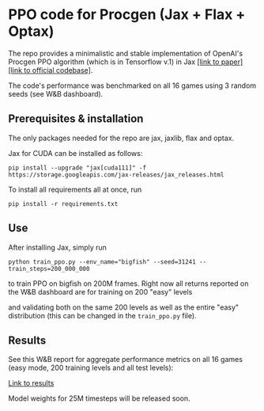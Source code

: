 # PPO code for Procgen (Jax + Flax + Optax)

The repo provides a minimalistic and stable implementation of OpenAI's Procgen PPO algorithm (which is in Tensorflow v.1) in Jax [[link to paper]](https://arxiv.org/abs/1912.01588) [[link to official codebase]](https://github.com/openai/train-procgen).

The code's performance was benchmarked on all 16 games using 3 random seeds (see W&B dashboard).

## Prerequisites & installation

The only packages needed for the repo are jax, jaxlib, flax and optax.

Jax for CUDA can be installed as follows:

```
pip install --upgrade "jax[cuda111]" -f https://storage.googleapis.com/jax-releases/jax_releases.html
```

To install all requirements all at once, run

```
pip install -r requirements.txt
```

## Use

After installing Jax, simply run

```
python train_ppo.py --env_name="bigfish" --seed=31241 --train_steps=200_000_000
```

to train PPO on bigfish on 200M frames. Right now all returns reported on the W&B dashboard are for training on 200 "easy" levels

and validating both on the same 200 levels as well as the entire "easy" distribution (this can be changed in the `train_ppo.py` file).

## Results

See this W&B report for aggregate performance metrics on all 16 games (easy mode, 200 training levels and all test levels):

[Link to results](https://wandb.ai/bmazoure/ppo_procgen_jax/reports/PPO-Procgen-JAX-version---VmlldzoxMDM4MjAx)

Model weights for 25M timesteps will be released soon.